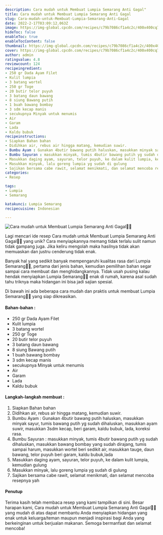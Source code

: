 ```yaml
---
description: Cara mudah untuk Membuat Lumpia Semarang Anti Gagal"
title: Cara mudah untuk Membuat Lumpia Semarang Anti Gagal
slug: Cara-mudah-untuk-Membuat-Lumpia-Semarang-Anti-Gagal
date: 2022-2-17T03:09:12.063Z
image: https://img-global.cpcdn.com/recipes/c79b7086cf1a4c2c/400x400cq70/photo.jpg
hideToc: false
enableToc: true
enableTocContent: false
thumbnail: https://img-global.cpcdn.com/recipes/c79b7086cf1a4c2c/400x400cq70/photo.jpg
cover: https://img-global.cpcdn.com/recipes/c79b7086cf1a4c2c/400x400cq70/photo.jpg
author: admin
ratingvalue: 4.8
reviewcount: 124
recipeingredient:
- 250 gr Dada Ayam Filet
- Kulit lumpia
- 3 batang wortel
- 250 gr Toge
- 20 butir telor puyuh
- 3 batang daun bawang
- 8 siung Bawang putih
- 1 buah bawang bombay
- 3 sdm kecap manis
- secukupnya Minyak untuk menumis
- Air
- Garam
- Lada
- Kaldu bubuk
recipeinstructions:
- Siapkan Bahan bahan
- Didihkan air, rebus air hingga matang, kemudian suwir.
- Bumbu Ayam : Gunakan 4butir bawang putih haluskan, masukkan minyak sayur, tumis bawang putih yg sudah dihaluskan, masukkan ayam suwir, masukkan 3sdm kecap, beri garam, kaldu bubuk, lada, koreksi rasa.
- Bumbu Sayuran : masukkan minyak, tumis 4butir bawang putih yg sudah dihaluskan, masukkan bawang bombay yang sudah dirajang, tumis sampai harum, masukkan wortel beri sedikit air, masukkan tauge, daun bawang, telor puyuh beri garam, kaldu bubuk,lada
- Masukkan daging ayam, sayuran, telor puyuh, ke dalam kulit lumpia, kemudian gulung
- Masukkan minyak, lalu goreng lumpia yg sudah di gulung
- Sajikan bersama cabe rawit, selamat menikmati, dan selamat mencoba resepnya yah
categories:
- Resep

tags:
- Lumpia
- Semarang

katakunci: Lumpia Semarang
recipecuisine: Indonesian

---
```


![Cara mudah untuk Membuat Lumpia Semarang Anti Gagal👩‍🍳](https://img-global.cpcdn.com/recipes/c79b7086cf1a4c2c/400x400cq70/photo.jpg)

Lagi mencari ide resep Cara mudah untuk Membuat Lumpia Semarang Anti Gagal👩‍🍳 yang unik? Cara menyiapkannya memang tidak terlalu sulit namun tidak gampang juga. Jika keliru mengolah maka hasilnya tidak akan memuaskan dan justru cenderung tidak enak.

Banyak hal yang sedikit banyak mempengaruhi kualitas rasa dari Lumpia Semarang👩‍🍳, pertama dari jenis bahan, kemudian pemilihan bahan segar sampai cara membuat dan menghidangkannya. Tidak usah pusing kalau hendak menyiapkan Lumpia Semarang👩‍🍳 enak di rumah, karena asal sudah tahu triknya maka hidangan ini bisa jadi sajian spesial.

Di bawah ini ada beberapa cara mudah dan praktis untuk membuat Lumpia Semarang👩‍🍳 yang siap dikreasikan.

<!--inarticleads1-->

#### Bahan-bahan :

- 250 gr Dada Ayam Filet
- Kulit lumpia
- 3 batang wortel
- 250 gr Toge
- 20 butir telor puyuh
- 3 batang daun bawang
- 8 siung Bawang putih
- 1 buah bawang bombay
- 3 sdm kecap manis
- secukupnya Minyak untuk menumis
- Air
- Garam
- Lada
- Kaldu bubuk

<!--inarticleads2-->

#### Langkah-langkah membuat :

1. Siapkan Bahan bahan
1. Didihkan air, rebus air hingga matang, kemudian suwir.
1. Bumbu Ayam : Gunakan 4butir bawang putih haluskan, masukkan minyak sayur, tumis bawang putih yg sudah dihaluskan, masukkan ayam suwir, masukkan 3sdm kecap, beri garam, kaldu bubuk, lada, koreksi rasa.
1. Bumbu Sayuran : masukkan minyak, tumis 4butir bawang putih yg sudah dihaluskan, masukkan bawang bombay yang sudah dirajang, tumis sampai harum, masukkan wortel beri sedikit air, masukkan tauge, daun bawang, telor puyuh beri garam, kaldu bubuk,lada
1. Masukkan daging ayam, sayuran, telor puyuh, ke dalam kulit lumpia, kemudian gulung
1. Masukkan minyak, lalu goreng lumpia yg sudah di gulung
1. Sajikan bersama cabe rawit, selamat menikmati, dan selamat mencoba resepnya yah

#### Penutup

Terima kasih telah membaca resep yang kami tampilkan di sini. Besar harapan kami, Cara mudah untuk Membuat Lumpia Semarang Anti Gagal👩‍🍳 yang mudah di atas dapat membantu Anda menyiapkan hidangan yang enak untuk keluarga/teman maupun menjadi inspirasi bagi Anda yang berkeinginan untuk berjualan makanan. Semoga bermanfaat dan selamat mencoba!